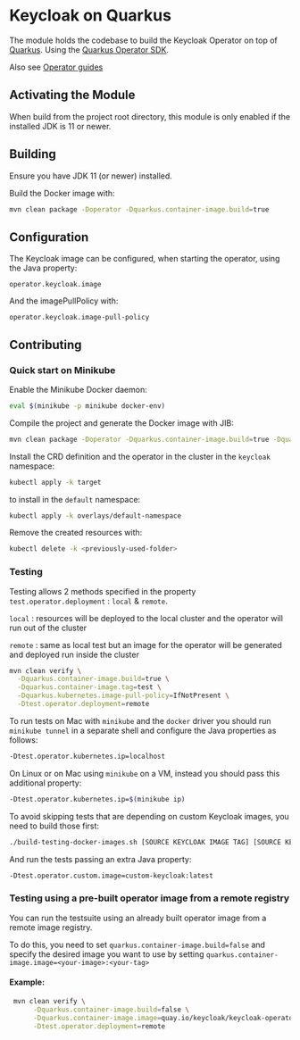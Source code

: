 # Keycloak on Quarkus

The module holds the codebase to build the Keycloak Operator on top of [Quarkus](https://quarkus.io/).
Using the [Quarkus Operator SDK](https://github.com/quarkiverse/quarkus-operator-sdk).

Also see [Operator guides](https://www.keycloak.org/guides#operator)

## Activating the Module

When build from the project root directory, this module is only enabled if the installed JDK is 11 or newer. 

## Building

Ensure you have JDK 11 (or newer) installed.

Build the Docker image with:

```bash
mvn clean package -Doperator -Dquarkus.container-image.build=true
```

## Configuration

The Keycloak image can be configured, when starting the operator, using the Java property:

```
operator.keycloak.image
```

And the imagePullPolicy with:

```
operator.keycloak.image-pull-policy
```

## Contributing

### Quick start on Minikube

Enable the Minikube Docker daemon:

```bash
eval $(minikube -p minikube docker-env)
```

Compile the project and generate the Docker image with JIB:

```bash
mvn clean package -Doperator -Dquarkus.container-image.build=true -Dquarkus.kubernetes.deployment-target=minikube
```

Install the CRD definition and the operator in the cluster in the `keycloak` namespace:

```bash
kubectl apply -k target
```

to install in the `default` namespace:

```bash
kubectl apply -k overlays/default-namespace
```

Remove the created resources with:

```bash
kubectl delete -k <previously-used-folder>
```

### Testing

Testing allows 2 methods specified in the property `test.operator.deployment` : `local` & `remote`. 

`local` : resources will be deployed to the local cluster and the operator will run out of the cluster

`remote` : same as local test but an image for the operator will be generated and deployed run inside the cluster

```bash
mvn clean verify \
  -Dquarkus.container-image.build=true \
  -Dquarkus.container-image.tag=test \
  -Dquarkus.kubernetes.image-pull-policy=IfNotPresent \
  -Dtest.operator.deployment=remote
```

To run tests on Mac with `minikube` and the `docker` driver you should run `minikube tunnel` in a separate shell and configure the Java properties as follows:
```bash
-Dtest.operator.kubernetes.ip=localhost
```

On Linux or on Mac using `minikube` on a VM, instead you should pass this additional property:
```bash
-Dtest.operator.kubernetes.ip=$(minikube ip)
```

To avoid skipping tests that are depending on custom Keycloak images, you need to build those first:

```bash
./build-testing-docker-images.sh [SOURCE KEYCLOAK IMAGE TAG] [SOURCE KEYCLOAK IMAGE]
```

And run the tests passing an extra Java property:

```bash
-Dtest.operator.custom.image=custom-keycloak:latest
```

### Testing using a pre-built operator image from a remote registry
You can run the testsuite using an already built operator image from a remote image registry. 

To do this, you need to set `quarkus.container-image.build=false` and specify the desired image 
you want to use by setting `quarkus.container-image.image=<your-image>:<your-tag>`

#### Example:

```bash
 mvn clean verify \
      -Dquarkus.container-image.build=false \
      -Dquarkus.container-image.image=quay.io/keycloak/keycloak-operator:nightly \
      -Dtest.operator.deployment=remote
```
